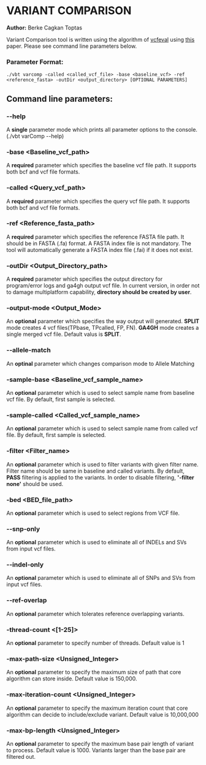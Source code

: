 
# VARIANT COMPARISON
**Author:** Berke Cagkan Toptas

Variant Comparison tool is written using the algorithm of [vcfeval](https://github.com/RealTimeGenomics/rtg-tools "vcfeval github page") using [this](http://biorxiv.org/content/early/2015/08/02/023754) paper. Please see command line parameters below.

### Parameter Format:

```
./vbt varcomp -called <called_vcf_file> -base <baseline_vcf> -ref <reference_fasta> -outDir <output_directory> [OPTIONAL PARAMETERS]
```

## Command line parameters:


### --help
A **single** parameter mode which prints all parameter options to the console. (./vbt varComp --help)


### -base <Baseline_vcf_path>

A **required** parameter which specifies the baseline vcf file path. It supports both bcf and vcf file formats.


### -called <Query_vcf_path>

A **required** parameter which specifies the query vcf file path. It supports both bcf and vcf file formats.


### -ref <Reference_fasta_path>

A **required** parameter which specifies the reference FASTA file path. It should be in FASTA (.fa) format. A FASTA index file is not mandatory. The tool will automatically generate a FASTA index file (.fai) if it does not exist.


### -outDir <Output_Directory_path>

A **required** parameter which specifies the output directory for program/error logs and ga4gh output vcf file. In current version, in order not to damage multiplatform capability, **directory should be created by user**.

### -output-mode <Output_Mode>

An **optional** parameter which specifies the way output will generated. **SPLIT** mode creates 4 vcf files(TPbase, TPcalled, FP, FN). **GA4GH** mode creates a single merged vcf file. Default valus is **SPLIT**.

### --allele-match

An **optinal** parameter which changes comparison mode to Allele Matching

### -sample-base <Baseline_vcf_sample_name>

An **optional** parameter which is used to select sample name from baseline vcf file. By default, first sample is selected.


### -sample-called <Called_vcf_sample_name>

An **optional** parameter which is used to select sample name from called vcf file. By default, first sample is selected.

### -filter <Filter_name>

An **optional** parameter which is used to filter variants with given filter name. Filter name should be same in baseline and called variants. By default, **PASS** filtering is applied to the variants. In order to disable filtering, **'-filter none'** should be used.

### -bed <BED_file_path>
An **optional** parameter which is used to select regions from VCF file.

### --snp-only

An **optional** parameter which is used to eliminate all of INDELs and SVs from input vcf files.

### --indel-only

An **optional** parameter which is used to eliminate all of SNPs and SVs from input vcf files.

### --ref-overlap

An **optional** parameter which tolerates reference overlapping variants.

### -thread-count <[1-25]>
An **optional** parameter to specify number of threads. Default value is 1

### -max-path-size <Unsigned_Integer>

An **optional** parameter to specify the maximum size of path that core algorithm can store inside. Default value is 150,000.

### -max-iteration-count <Unsigned_Integer>
An **optional** parameter to specify the maximum iteration count that core algorithm can decide to include/exclude variant. Default value is 10,000,000

### -max-bp-length <Unsigned_Integer>
An **optional** parameter to specify the maximum base pair length of variant to process. Default value is 1000. Variants larger than the base pair are filtered out.

